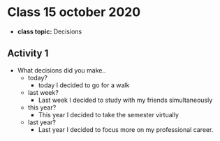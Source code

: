 # Class 15 october 2020

- **class topic:** Decisions

## Activity 1

- What decisions did you make..
  - today?
    - today I decided to go for a walk
  - last week?
    - Last week I decided to study with my friends simultaneously
  - this year?
    - This year I decided to take the semester virtually
  - last year?
    - Last year I decided to focus more on my professional career.
